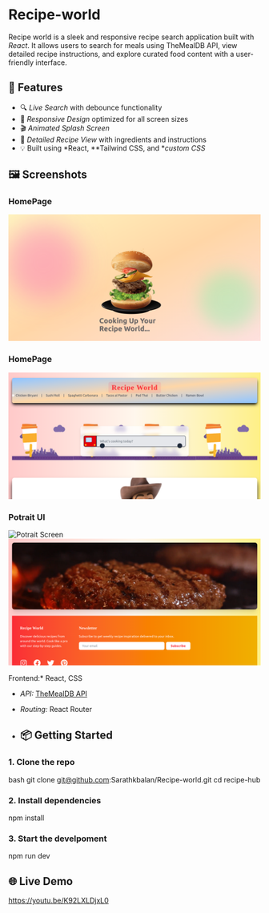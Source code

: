# Recipe-world
Recipe world is a sleek and responsive recipe search application built with *React*. It allows users to search for meals using TheMealDB API, view detailed recipe instructions, and explore curated food content with a user-friendly interface.


## 🚀 Features

- 🔍 *Live Search* with debounce functionality
- 📱 *Responsive Design* optimized for all screen sizes
- 🎬 *Animated Splash Screen*
- 🧾 *Detailed Recipe View* with ingredients and instructions
- 💡 Built using *React, **Tailwind CSS, and **custom CSS*

## 🖼️ Screenshots
### HomePage
![Splash Screen](./splashscreen.png)

### HomePage
![Home Screen](./home.png)

### Potrait UI

![Potrait Screen](./Randonrecipes.png)
![Potrait Screen 2](./footer.png)



Frontend:* React, CSS
- *API:* [TheMealDB API](https://www.themealdb.com/api.php)
- *Routing:* React Router

- ## 📦 Getting Started

### 1. Clone the repo
bash
git clone git@github.com:Sarathkbalan/Recipe-world.git
cd recipe-hub

### 2. Install dependencies

npm install

### 3. Start the develpoment 

npm run dev

## 🌐 Live Demo 

https://youtu.be/K92LXLDjxL0
